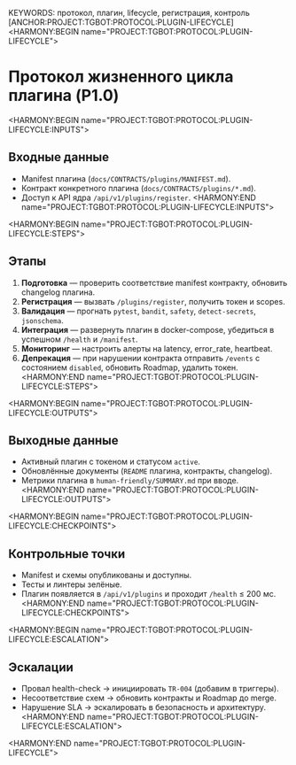 KEYWORDS: протокол, плагин, lifecycle, регистрация, контроль
[ANCHOR:PROJECT:TGBOT:PROTOCOL:PLUGIN-LIFECYCLE]
<HARMONY:BEGIN name="PROJECT:TGBOT:PROTOCOL:PLUGIN-LIFECYCLE">
# Протокол жизненного цикла плагина (P1.0)

<HARMONY:BEGIN name="PROJECT:TGBOT:PROTOCOL:PLUGIN-LIFECYCLE:INPUTS">
## Входные данные
- Manifest плагина (`docs/CONTRACTS/plugins/MANIFEST.md`).
- Контракт конкретного плагина (`docs/CONTRACTS/plugins/*.md`).
- Доступ к API ядра `/api/v1/plugins/register`.
<HARMONY:END name="PROJECT:TGBOT:PROTOCOL:PLUGIN-LIFECYCLE:INPUTS">

<HARMONY:BEGIN name="PROJECT:TGBOT:PROTOCOL:PLUGIN-LIFECYCLE:STEPS">
## Этапы
1. **Подготовка** — проверить соответствие manifest контракту, обновить changelog плагина.
2. **Регистрация** — вызвать `/plugins/register`, получить токен и scopes.
3. **Валидация** — прогнать `pytest`, `bandit`, `safety`, `detect-secrets`, `jsonschema`.
4. **Интеграция** — развернуть плагин в docker-compose, убедиться в успешном `/health` и `/manifest`.
5. **Мониторинг** — настроить алерты на latency, error_rate, heartbeat.
6. **Депрекация** — при нарушении контракта отправить `/events` с состоянием `disabled`, обновить Roadmap, удалить токен.
<HARMONY:END name="PROJECT:TGBOT:PROTOCOL:PLUGIN-LIFECYCLE:STEPS">

<HARMONY:BEGIN name="PROJECT:TGBOT:PROTOCOL:PLUGIN-LIFECYCLE:OUTPUTS">
## Выходные данные
- Активный плагин с токеном и статусом `active`.
- Обновлённые документы (`README` плагина, контракты, changelog).
- Метрики плагина в `human-friendly/SUMMARY.md` при вводе.
<HARMONY:END name="PROJECT:TGBOT:PROTOCOL:PLUGIN-LIFECYCLE:OUTPUTS">

<HARMONY:BEGIN name="PROJECT:TGBOT:PROTOCOL:PLUGIN-LIFECYCLE:CHECKPOINTS">
## Контрольные точки
- Manifest и схемы опубликованы и доступны.
- Тесты и линтеры зелёные.
- Плагин появляется в `/api/v1/plugins` и проходит `/health` ≤ 200 мс.
<HARMONY:END name="PROJECT:TGBOT:PROTOCOL:PLUGIN-LIFECYCLE:CHECKPOINTS">

<HARMONY:BEGIN name="PROJECT:TGBOT:PROTOCOL:PLUGIN-LIFECYCLE:ESCALATION">
## Эскалации
- Провал health-check → инициировать `TR-004` (добавим в триггеры).
- Несоответствие схем → обновить контракты и Roadmap до merge.
- Нарушение SLA → эскалировать в безопасность и архитектуру.
<HARMONY:END name="PROJECT:TGBOT:PROTOCOL:PLUGIN-LIFECYCLE:ESCALATION">

<HARMONY:END name="PROJECT:TGBOT:PROTOCOL:PLUGIN-LIFECYCLE">
